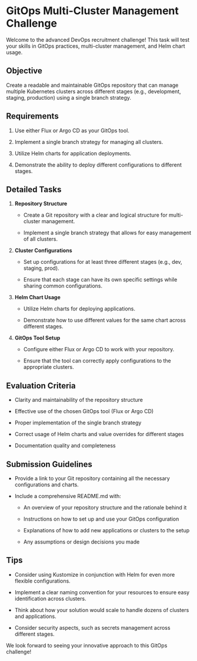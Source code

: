 # GitOps Multi-Cluster Management Challenge



Welcome to the advanced DevOps recruitment challenge! This task will test your skills in GitOps practices, multi-cluster management, and Helm chart usage.



## Objective



Create a readable and maintainable GitOps repository that can manage multiple Kubernetes clusters across different stages (e.g., development, staging, production) using a single branch strategy.



## Requirements



1. Use either Flux or Argo CD as your GitOps tool.

2. Implement a single branch strategy for managing all clusters.

3. Utilize Helm charts for application deployments.

4. Demonstrate the ability to deploy different configurations to different stages.



## Detailed Tasks



1. **Repository Structure**

   - Create a Git repository with a clear and logical structure for multi-cluster management.

   - Implement a single branch strategy that allows for easy management of all clusters.



2. **Cluster Configurations**

   - Set up configurations for at least three different stages (e.g., dev, staging, prod).

   - Ensure that each stage can have its own specific settings while sharing common configurations.



3. **Helm Chart Usage**

   - Utilize Helm charts for deploying applications.

   - Demonstrate how to use different values for the same chart across different stages.



4. **GitOps Tool Setup**

   - Configure either Flux or Argo CD to work with your repository.

   - Ensure that the tool can correctly apply configurations to the appropriate clusters.



## Evaluation Criteria



- Clarity and maintainability of the repository structure

- Effective use of the chosen GitOps tool (Flux or Argo CD)

- Proper implementation of the single branch strategy

- Correct usage of Helm charts and value overrides for different stages

- Documentation quality and completeness



## Submission Guidelines



- Provide a link to your Git repository containing all the necessary configurations and charts.

- Include a comprehensive README.md with:

  - An overview of your repository structure and the rationale behind it

  - Instructions on how to set up and use your GitOps configuration

  - Explanations of how to add new applications or clusters to the setup

  - Any assumptions or design decisions you made



## Tips



- Consider using Kustomize in conjunction with Helm for even more flexible configurations.

- Implement a clear naming convention for your resources to ensure easy identification across clusters.

- Think about how your solution would scale to handle dozens of clusters and applications.

- Consider security aspects, such as secrets management across different stages.



We look forward to seeing your innovative approach to this GitOps challenge!
